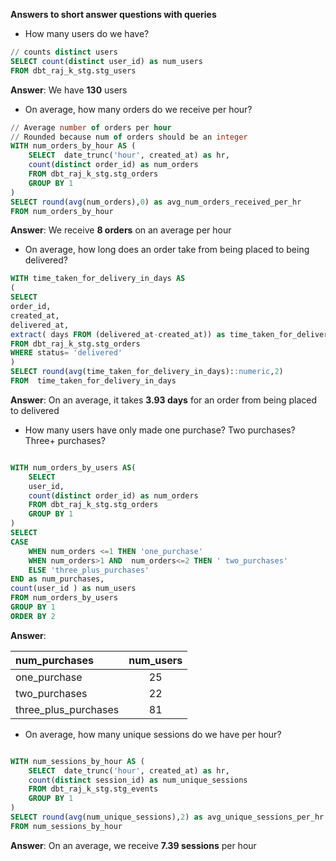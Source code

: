 **Answers to short answer questions with queries**

- How many users do we have?

```sql
// counts distinct users
SELECT count(distinct user_id) as num_users
FROM dbt_raj_k_stg.stg_users
```
**Answer**: 
We have **130** users 

- On average, how many orders do we receive per hour?

```sql
// Average number of orders per hour
// Rounded because num of orders should be an integer
WITH num_orders_by_hour AS (
    SELECT  date_trunc('hour', created_at) as hr, 
    count(distinct order_id) as num_orders
    FROM dbt_raj_k_stg.stg_orders
    GROUP BY 1
)
SELECT round(avg(num_orders),0) as avg_num_orders_received_per_hr
FROM num_orders_by_hour
```
**Answer**: 
We receive **8 orders** on an average per hour



- On average, how long does an order take from being placed to being delivered?

```sql
WITH time_taken_for_delivery_in_days AS
(
SELECT 
order_id,
created_at,
delivered_at,
extract( days FROM (delivered_at-created_at)) as time_taken_for_delivery_in_days
FROM dbt_raj_k_stg.stg_orders 
WHERE status= 'delivered'
)
SELECT round(avg(time_taken_for_delivery_in_days)::numeric,2)
FROM  time_taken_for_delivery_in_days
```

**Answer**: 
On an average, it takes **3.93 days** for an order from being placed to delivered



- How many users have only made one purchase? Two purchases? Three+ purchases?

```sql

WITH num_orders_by_users AS(
    SELECT 
    user_id,
    count(distinct order_id) as num_orders
    FROM dbt_raj_k_stg.stg_orders 
    GROUP BY 1
)
SELECT 
CASE 
    WHEN num_orders <=1 THEN 'one_purchase'
    WHEN num_orders>1 AND  num_orders<=2 THEN ' two_purchases'
    ELSE 'three_plus_purchases' 
END as num_purchases,
count(user_id ) as num_users
FROM num_orders_by_users 
GROUP BY 1
ORDER BY 2

```
**Answer**: 

| num_purchases  | num_users  | 
| :------------ |:---------------:| 
| one_purchase      | 25 | 
| two_purchases      | 22       | 
| three_plus_purchases  | 81        |



- On average, how many unique sessions do we have per hour?

```sql

WITH num_sessions_by_hour AS (
    SELECT  date_trunc('hour', created_at) as hr, 
    count(distinct session_id) as num_unique_sessions
    FROM dbt_raj_k_stg.stg_events
    GROUP BY 1
)
SELECT round(avg(num_unique_sessions),2) as avg_unique_sessions_per_hr
FROM num_sessions_by_hour

```
**Answer**: 
On an average, we receive **7.39 sessions** per hour